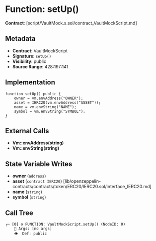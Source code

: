 # Function: setUp()

**Contract**: [script/VaultMock.s.sol/contract_VaultMockScript.md]

## Metadata

- **Contract**: VaultMockScript
- **Signature**: `setUp()`
- **Visibility**: public
- **Source Range**: 428:197:141

## Implementation

```solidity
function setUp() public {
    owner = vm.envAddress("OWNER");
    asset = IERC20(vm.envAddress("ASSET"));
    name = vm.envString("NAME");
    symbol = vm.envString("SYMBOL");
}
```

## External Calls

- **Vm::envAddress(string)**
- **Vm::envString(string)**

## State Variable Writes

- **owner** (`address`)
- **asset** (`contract IERC20`) [lib/openzeppelin-contracts/contracts/token/ERC20/IERC20.sol/interface_IERC20.md]
- **name** (`string`)
- **symbol** (`string`)

## Call Tree

```
┌─ [0] ⚙️ FUNCTION: VaultMockScript.setUp() (NodeID: 0)
    💬 Args: [no args]
    👁️  Def: public
```
